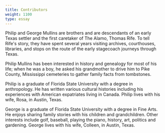 ```yaml
---
title: Contributors
weight: 1100
type: essay
---
```


Philip and George Mullins are brothers and are descendants of an early Texas settler and the first caretaker of The Alamo, Thomas Rife. To tell Rife's story, they have spent several years visiting archives, courthouses, libraries, and stops on the route of the early stagecoach journeys through Texas.   

Philip Mullins has been interested in history and genealogy for most of his life; when he was a boy, he asked his grandmother to drive him to Pike County, Mississippi cemeteries to gather family facts from tombstones.

Philip is a graduate of Florida State University with a degree in anthropology. He has written various cultural histories including his experiences with American expatriates living in Canada. Philip lives with his wife, Rosa, in Austin, Texas.  

George is a graduate of Florida State University with a degree in Fine Arts. He enjoys sharing family stories with his children and grandchildren. Other interests include golf, baseball, playing the piano, history, art, politics and gardening. George lives with his wife, Colleen, in Austin, Texas.
